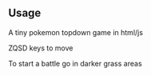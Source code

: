 ## Usage

A tiny pokemon topdown game in html/js 

ZQSD keys to move 

To start a battle go in darker grass areas


